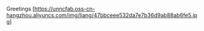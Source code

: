 Greetings
[https://unncfab.oss-cn-hangzhou.aliyuncs.com/img/liang/47bbceee532da7e7b36d9ab88ab6fe5.jpg]